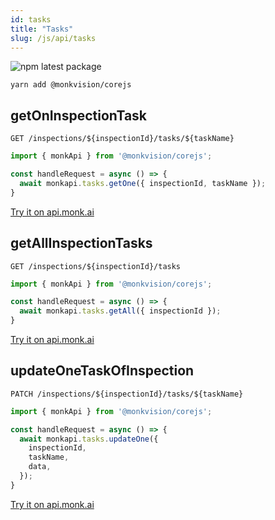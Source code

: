 ```yaml
---
id: tasks
title: "Tasks"
slug: /js/api/tasks
---
```


![npm latest package](https://img.shields.io/npm/v/@monkvision/corejs/latest.svg)

```yarn
yarn add @monkvision/corejs
```

## getOnInspectionTask
`GET /inspections/${inspectionId}/tasks/${taskName}`

```javascript
import { monkApi } from '@monkvision/corejs';

const handleRequest = async () => {
  await monkapi.tasks.getOne({ inspectionId, taskName });
}
```

[Try it on api.monk.ai](https://api.monk.ai/v1/apidocs/#/Inspection/get_task_of_inspection)

## getAllInspectionTasks
`GET /inspections/${inspectionId}/tasks`

```javascript
import { monkApi } from '@monkvision/corejs';

const handleRequest = async () => {
  await monkapi.tasks.getAll({ inspectionId });
}
```

[Try it on api.monk.ai](https://api.monk.ai/v1/apidocs/#/Inspection/get_tasks_of_inspection)

## updateOneTaskOfInspection
`PATCH /inspections/${inspectionId}/tasks/${taskName}`

```javascript
import { monkApi } from '@monkvision/corejs';

const handleRequest = async () => {
  await monkapi.tasks.updateOne({
    inspectionId,
    taskName,
    data,
  });
}
```

[Try it on api.monk.ai](https://api.monk.ai/v1/apidocs/#/Inspection/edit_task)
